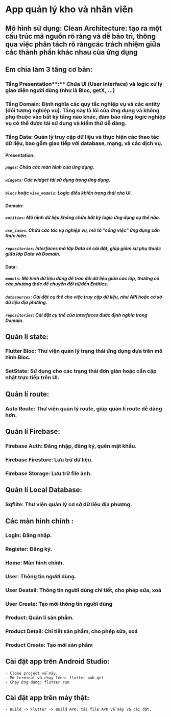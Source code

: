 # App quản lý kho và nhân viên
## Mô hình sử dụng: Clean Architecture: tạo ra một cấu trúc mã nguồn rõ ràng và dễ bảo trì, thông qua việc phân tách rõ ràngcác trách nhiệm giữa các thành phần khác nhau của ứng dụng
## Em chia làm 3 tầng cơ bản:
### Tầng Presentation**:** Chứa UI (User Interface) và logic xử lý giao diện người dùng (như là Bloc, getX, …)
### Tầng Domain: Định nghĩa các quy tắc nghiệp vụ và các entity (đối tượng nghiệp vụ). Tầng này là lõi của ứng dụng và không phụ thuộc vào bất kỳ tầng nào khác, đảm bảo rằng logic nghiệp vụ có thể được tái sử dụng và kiểm thử dễ dàng.
### Tầng Data: Quản lý truy cập dữ liệu và thực hiện các thao tác dữ liệu, bao gồm giao tiếp với database, mạng, và các dịch vụ.
#### **Presentation**:
##### **`pages`**: Chứa các màn hình của ứng dụng.
##### **`widgets`**: Các widget tái sử dụng trong ứng dụng.
##### **`blocs`** hoặc **`view_models`**: Logic điều khiển trạng thái cho UI.
#### **Domain**:
##### **`entities`**: Mô hình dữ liệu không chứa bất kỳ logic ứng dụng cụ thể nào.
##### **`use_cases`**: Chứa các tác vụ nghiệp vụ, mô tả "công việc" ứng dụng cần thực hiện.
##### **`repositories`**: Interfaces mà lớp Data sẽ cài đặt, giúp giảm sự phụ thuộc giữa lớp Data và Domain.
#### **Data**:
##### **`models`**: Mô hình dữ liệu dùng để trao đổi dữ liệu giữa các lớp, thường có các phương thức để chuyển đổi từ/đến Entities.
##### **`datasources`**: Cài đặt cụ thể cho việc truy cập dữ liệu, như API hoặc cơ sở dữ liệu địa phương.
##### **`repositories`**: Cài đặt cụ thể của interfaces được định nghĩa trong Domain.

## Quản lí state:
### **Flutter Bloc**: Thư viện quản lý trạng thái ứng dụng dựa trên mô hình Bloc.
### **SetState**: Sử dụng cho các trạng thái đơn giản hoặc cần cập nhật trực tiếp trên UI.
## Quản lí route:
### **Auto Route**: Thư viện quản lý route, giúp quản lí route dễ dàng hơn.
## Quản lí Firebase:
### **Firebase Auth**: Đăng nhập, đăng ký, quên mật khẩu.
### **Firebase Firestore**: Lưu trữ dữ liệu.
### **Firebase Storage**: Lưu trữ file ảnh.
## Quản lí Local Database:
### **Sqflite**: Thư viện quản lý cơ sở dữ liệu địa phương.
## Các màn hình chính :
### **Login**: Đăng nhập.
### **Register**: Đăng ký.
### **Home**: Màn hình chính.
### **User**: Thông tin người dùng.
### **User Deatail**: Thông tin người dùng chi tiết, cho phép sửa, xoá
### **User Create**: Tạo mới thông tin người dùng
### **Product**: Quản lí sản phẩm.
### **Product Detail**: Chi tiết sản phẩm, cho phép sửa, xoá
### **Product Create**: Tạo mới sản phẩm
## Cài đặt app trên Android Studio: 
    - Clone project về máy.
    - Mở terminal và chạy lệnh: flutter pub get
    - Chạy ứng dụng: flutter run
## Cài đặt app trên máy thật:
    - Build -> Flutter -> Build APK: tải file APK về máy và cài đặt.
